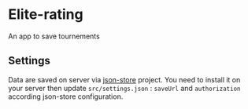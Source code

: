 # Elite-rating

An app to save tournements

## Settings

Data are saved on server via [json-store](https://github.com/paulgreg/json-store) project. 
You need to install it on your server then update `src/settings.json` : `saveUrl` and `authorization` according json-store configuration.